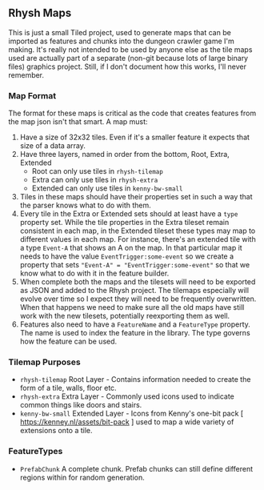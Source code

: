 ## Rhysh Maps
This is just a small Tiled project, used to generate maps that can be imported as features and chunks into the dungeon crawler game I'm making. It's really not intended to be used by anyone else as the tile maps used are actually part of a separate (non-git because lots of large binary files) graphics project. Still, if I don't document how this works, I'll never remember.

### Map Format
The format for these maps is critical as the code that creates features from the map json isn't that smart. A map must:

1. Have a size of 32x32 tiles. Even if it's a smaller feature it expects that size of a data array.
2. Have three layers, named in order from the bottom, Root, Extra, Extended
    - Root can only use tiles in `rhysh-tilemap`
    - Extra can only use tiles in `rhysh-extra`
    - Extended can only use tiles in `kenny-bw-small`
3. Tiles in these maps should have their properties set in such a way that the parser knows what to do with them.
4. Every tile in the Extra or Extended sets should at least have a `type` property set. While the tile properties in the Extra tileset remain consistent in each map, in the Extended tileset these types may map to different values in each map. For instance, there's an extended tile with a type `Event-A` that shows an A on the map. In that particular map it needs to have the value `EventTrigger:some-event` so we create a property that sets `"Event-A" = "EventTrigger:some-event"` so that we know what to do with it in the feature builder.
5. When complete both the maps and the tilesets will need to be exported as JSON and added to the Rhysh project. The tilemaps especially will evolve over time so I expect they will need to be frequently overwritten. When that happens we need to make sure all the old maps have still work with the new tilesets, potentially reexporting them as well.
6. Features also need to have a `FeatureName` and a `FeatureType` property. The name is used to index the feature in the library. The type governs how the feature can be used.

### Tilemap Purposes
- `rhysh-tilemap`  Root Layer -     Contains information needed to create the form of a tile, walls, floor etc. 
- `rhysh-extra`    Extra Layer -    Commonly used icons used to indicate common things like doors and stairs.
- `kenny-bw-small` Extended Layer - Icons from Kenny's one-bit pack [ https://kenney.nl/assets/bit-pack ] used to map a wide variety of extensions onto a tile.

### FeatureTypes
- `PrefabChunk` A complete chunk. Prefab chunks can still define different regions within for random generation.
